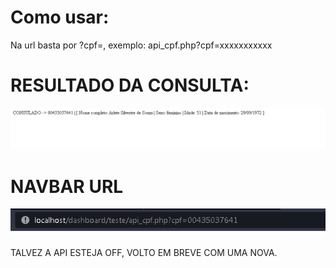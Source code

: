 # Como usar:
Na url basta por ?cpf=, exemplo: api_cpf.php?cpf=xxxxxxxxxxx

# RESULTADO DA CONSULTA:
![alt text](https://raw.githubusercontent.com/Xmroot/API_CONSULTARCPF/main/Resultado.png)

# NAVBAR URL
![alt text](https://raw.githubusercontent.com/Xmroot/API_CONSULTARCPF/main/Pesquisa.png)


TALVEZ A API ESTEJA OFF, VOLTO EM BREVE COM UMA NOVA.
